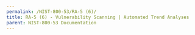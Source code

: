 ```yaml
---
permalink: /NIST-800-53/RA-5 (6)/
title: RA-5 (6) - Vulnerability Scanning | Automated Trend Analyses
parent: NIST-800-53 Documentation
---
```


